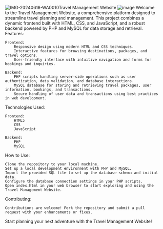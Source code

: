 ![IMG-20240618-WA0010](https://github.com/PrathyushaGundlapally/Travel-Management-System/assets/136232021/ca1f14cb-e3de-42bc-b848-5daf4da26488)Travel Management Website
![image](![IMG-20240618-WA0010](https://github.com/PrathyushaGundlapally/Travel-Management-System/assets/136232021/5509580a-185e-4158-91e2-ab7798266ac7)
)
Welcome to the Travel Management Website, a comprehensive platform designed to streamline travel planning and management. This project combines a dynamic frontend built with HTML, CSS, and JavaScript, and a robust backend powered by PHP and MySQL for data storage and retrieval.
Features:

    Frontend:
        Responsive design using modern HTML and CSS techniques.
        Interactive features for browsing destinations, packages, and travel options.
        User-friendly interface with intuitive navigation and forms for bookings and inquiries.

    Backend:
        PHP scripts handling server-side operations such as user authentication, data validation, and database interactions.
        MySQL database for storing and retrieving travel packages, user information, bookings, and transactions.
        Secure handling of user data and transactions using best practices in web development.

Technologies Used:

    Frontend:
        HTML5
        CSS
        JavaScript 

    Backend:
        PHP 
        MySQL

How to Use:

    Clone the repository to your local machine.
    Set up a local development environment with PHP and MySQL.
    Import the provided SQL file to set up the database schema and initial data.
    Configure the database connection settings in your PHP scripts.
    Open index.html in your web browser to start exploring and using the Travel Management Website.

Contributing:

    Contributions are welcome! Fork the repository and submit a pull request with your enhancements or fixes.

Start planning your next adventure with the Travel Management Website!
